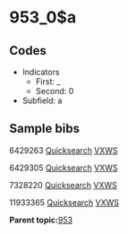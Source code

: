 # 953\_0$a

## Codes

-   Indicators
    -   First: \_
    -   Second: 0
-   Subfield: a

## Sample bibs

6429263 [Quicksearch](https://search.library.yale.edu/catalog/6429263) [VXWS](http://prodorbis.library.yale.edu:7014/vxws/GetHoldingsService?bibId=6429263)

6429305 [Quicksearch](https://search.library.yale.edu/catalog/6429305) [VXWS](http://prodorbis.library.yale.edu:7014/vxws/GetHoldingsService?bibId=6429305)

7328220 [Quicksearch](https://search.library.yale.edu/catalog/7328220) [VXWS](http://prodorbis.library.yale.edu:7014/vxws/GetHoldingsService?bibId=7328220)

11933365 [Quicksearch](https://search.library.yale.edu/catalog/11933365) [VXWS](http://prodorbis.library.yale.edu:7014/vxws/GetHoldingsService?bibId=11933365)

**Parent topic:**[953](../../tags/953/953.md)

